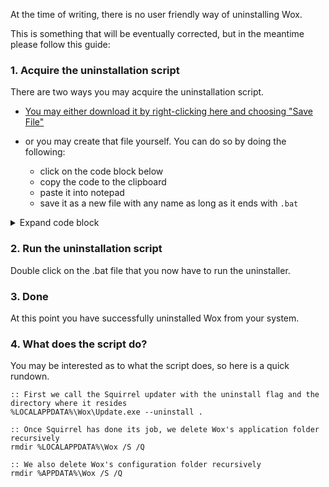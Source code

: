 At the time of writing, there is no user friendly way of uninstalling Wox. 

This is something that will be eventually corrected, but in the meantime please follow this guide:

### 1. Acquire the uninstallation script

There are two ways you may acquire the uninstallation script. 

- [You may either download it by right-clicking here and choosing "Save File"](https://github.com/Wox-launcher/Wox/raw/dev/Scripts/wox_uninstaller.bat)

- or you may create that file yourself. You can do so by doing the following: 
  - click on the code block below
  - copy the code to the clipboard
  - paste it into notepad
  - save it as a new file with any name as long as it ends with `.bat`
<details><summary>Expand code block</summary>
<p>


```batch
@echo off
echo === Wox uninstallation utility ===
echo Now running Squirrel uninstaller
%LOCALAPPDATA%\Wox\Update.exe --uninstall .
echo Deleting Wox application files
rmdir %LOCALAPPDATA%\Wox /S /Q

echo Deleting Wox configuration files
rmdir %APPDATA%\Wox /S /Q

echo Wox uninstalled and residous folders deleted. 
pause
```

</p>
</details>


### 2. Run the uninstallation script

Double click on the .bat file that you now have to run the uninstaller. 

### 3. Done

At this point you have successfully uninstalled Wox from your system. 

### 4. What does the script do?

You may be interested as to what the script does, so here is a quick rundown. 

```
:: First we call the Squirrel updater with the uninstall flag and the directory where it resides
%LOCALAPPDATA%\Wox\Update.exe --uninstall . 

:: Once Squirrel has done its job, we delete Wox's application folder recursively
rmdir %LOCALAPPDATA%\Wox /S /Q

:: We also delete Wox's configuration folder recursively
rmdir %APPDATA%\Wox /S /Q
```